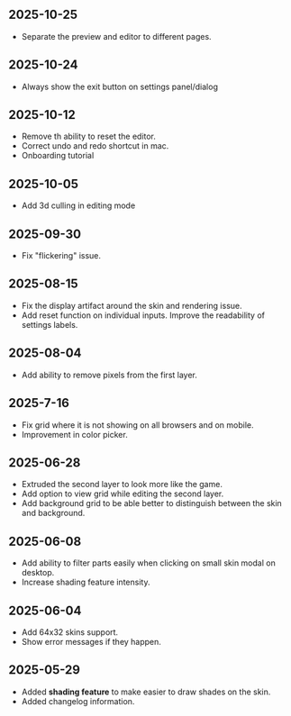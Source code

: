 ## 2025-10-25

- Separate the preview and editor to different pages.

## 2025-10-24

- Always show the exit button on settings panel/dialog

## 2025-10-12

- Remove th ability to reset the editor.
- Correct undo and redo shortcut in mac.
- Onboarding tutorial

## 2025-10-05

- Add 3d culling in editing mode

## 2025-09-30

- Fix "flickering" issue.

## 2025-08-15

- Fix the display artifact around the skin and rendering issue.
- Add reset function on individual inputs. Improve the readability of settings labels.

## 2025-08-04

- Add ability to remove pixels from the first layer.

## 2025-7-16

- Fix grid where it is not showing on all browsers and on mobile.
- Improvement in color picker.

## 2025-06-28

- Extruded the second layer to look more like the game.
- Add option to view grid while editing the second layer.
- Add background grid to be able better to distinguish between the skin and background.

## 2025-06-08

- Add ability to filter parts easily when clicking on small skin modal on desktop.
- Increase shading feature intensity.

## 2025-06-04

- Add 64x32 skins support.
- Show error messages if they happen.

## 2025-05-29

- Added **shading feature** to make easier to draw shades on the skin.
- Added changelog information.
